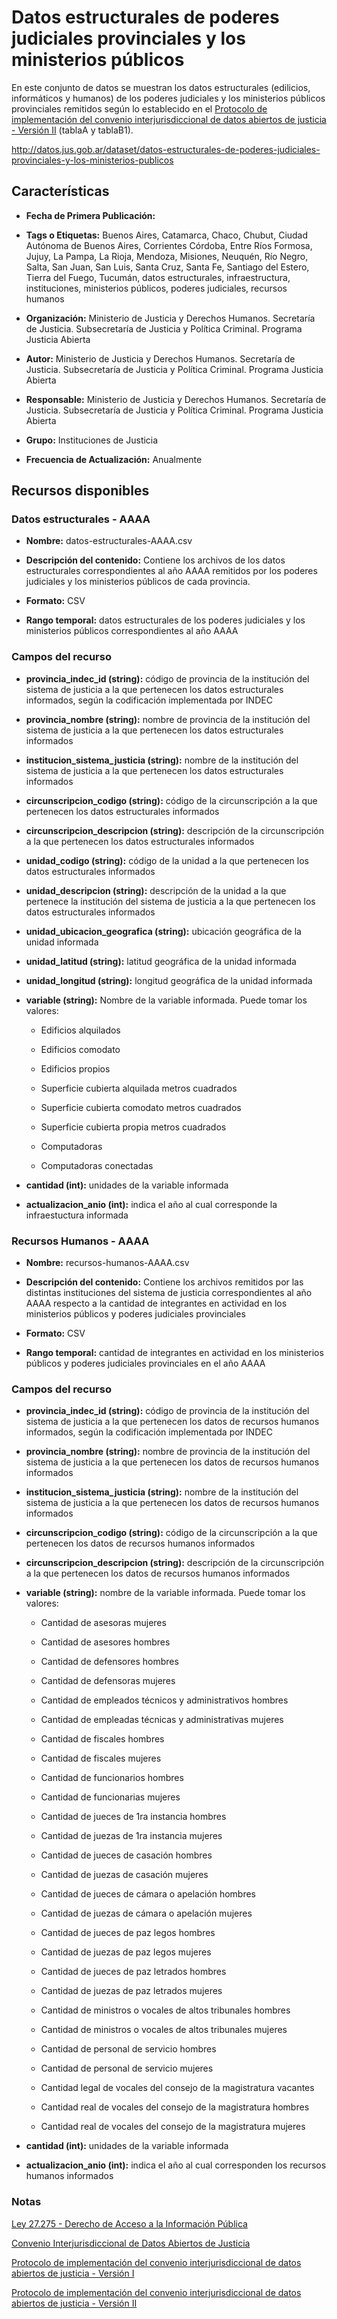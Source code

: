 Datos estructurales de poderes judiciales provinciales y los ministerios públicos
=================================================================================

En este conjunto de datos se muestran los datos estructurales (edilicios, informáticos y humanos) de los poderes judiciales y los ministerios públicos provinciales remitidos según lo establecido en el [Protocolo de implementación del convenio interjurisdiccional de datos abiertos de justicia - Versión II](https://github.com/datos-justicia-argentina/Protocolo-de-implementacion-Convenio-Interjurisdiccional-de-Datos-Judiciales-Abiertos-version-II/blob/master/Protocolo%20de%20Implementaci%C3%B3n%20del%20Convenio%20Interjurisdiccional%20de%20Datos%20Abiertos%20de%20Justicia%20versi%C3%B3n%20II.pdf) (tablaA y tablaB1).

http://datos.jus.gob.ar/dataset/datos-estructurales-de-poderes-judiciales-provinciales-y-los-ministerios-publicos


Características
---------------

-   **Fecha de Primera Publicación:**

-   **Tags o Etiquetas:** Buenos Aires, Catamarca, Chaco, Chubut, Ciudad Autónoma de Buenos Aires, Corrientes Córdoba, Entre Ríos Formosa, Jujuy, La Pampa, La Rioja, Mendoza, Misiones, Neuquén, Río Negro, Salta, San Juan, San Luis, Santa Cruz, Santa Fe, Santiago del Estero, Tierra del Fuego, Tucumán, datos estructurales, infraestructura, instituciones, ministerios públicos, poderes judiciales, recursos humanos

-   **Organización:** Ministerio de Justicia y Derechos Humanos. Secretaría de Justicia. Subsecretaría de Justicia y Política Criminal. Programa Justicia Abierta

-   **Autor:** Ministerio de Justicia y Derechos Humanos. Secretaría de Justicia. Subsecretaría de Justicia y Política Criminal. Programa Justicia Abierta

-   **Responsable:** Ministerio de Justicia y Derechos Humanos. Secretaría de Justicia. Subsecretaría de Justicia y Política Criminal. Programa Justicia Abierta

-   **Grupo:** Instituciones de Justicia

-   **Frecuencia de Actualización:** Anualmente

Recursos disponibles
--------------------

### Datos estructurales - AAAA

-   **Nombre:** datos-estructurales-AAAA.csv

-   **Descripción del contenido:** Contiene los archivos de los datos estructurales correspondientes al año AAAA remitidos por los poderes judiciales y los ministerios públicos de cada provincia.

-   **Formato:** CSV

-   **Rango temporal:** datos estructurales de los poderes judiciales y los ministerios públicos correspondientes al año AAAA

### Campos del recurso

-   **provincia_indec_id (string):** código de provincia de la institución del sistema de justicia a la que pertenecen los datos estructurales informados, según la codificación implementada por INDEC

-   **provincia_nombre (string):** nombre de provincia de la institución del sistema de justicia a la que pertenecen los datos estructurales informados

-   **institucion_sistema_justicia (string):** nombre de la institución del sistema de justicia a la que pertenecen los datos estructurales informados

-   **circunscripcion_codigo (string):** código de la circunscripción a la que pertenecen los datos estructurales informados

-   **circunscripcion_descripcion (string):** descripción de la circunscripción a la que pertenecen los datos estructurales informados

-   **unidad_codigo (string):** código de la unidad a la que pertenecen los datos estructurales informados

-   **unidad_descripcion (string):** descripción de la unidad a la que pertenece la institución del sistema de justicia a la que pertenecen los datos estructurales informados

-   **unidad_ubicacion_geografica (string):** ubicación geográfica de la unidad informada

-   **unidad_latitud (string):** latitud geográfica de la unidad informada

-   **unidad_longitud (string):** longitud geográfica de la unidad informada

-   **variable (string):** Nombre de la variable informada. Puede tomar los valores:

    -	Edificios alquilados
	
	-	Edificios comodato
	
	-	Edificios propios
	
	-	Superficie cubierta alquilada metros cuadrados
	
	-	Superficie cubierta comodato metros cuadrados
	
	-	Superficie cubierta propia metros cuadrados
	
	-	Computadoras
	
	-	Computadoras conectadas

-   **cantidad (int):** unidades de la variable informada

-   **actualizacion_anio (int):** indica el año al cual corresponde la infraestuctura informada

### Recursos Humanos - AAAA

-   **Nombre:** recursos-humanos-AAAA.csv

-   **Descripción del contenido:** Contiene los archivos remitidos por las distintas instituciones del sistema de justicia correspondientes al año AAAA respecto a la cantidad de integrantes en actividad en los ministerios públicos y poderes judiciales provinciales

-   **Formato:** CSV

-   **Rango temporal:** cantidad de integrantes en actividad en los ministerios públicos y poderes judiciales provinciales en el año AAAA

### Campos del recurso

-   **provincia_indec_id (string):** código de provincia de la institución del sistema de justicia a la que pertenecen los datos de recursos humanos informados, según la codificación implementada por INDEC

-   **provincia_nombre (string):** nombre de provincia de la institución del sistema de justicia a la que pertenecen los datos de recursos humanos informados

-   **institucion_sistema_justicia (string):** nombre de la institución del sistema de justicia a la que pertenecen los datos de recursos humanos informados

-   **circunscripcion_codigo (string):** código de la circunscripción a la que pertenecen los datos de recursos humanos informados

-   **circunscripcion_descripcion (string):** descripción de la circunscripción a la que pertenecen los datos de recursos humanos informados

-   **variable (string):** nombre de la variable informada. Puede tomar los valores:

	-	Cantidad de asesoras mujeres
	
	-	Cantidad de asesores hombres
	
	-	Cantidad de defensores hombres
	
	-	Cantidad de defensoras mujeres
	
	-	Cantidad de empleados técnicos y administrativos hombres
	
	-	Cantidad de empleadas técnicas y administrativas mujeres
	
	-	Cantidad de fiscales hombres
	
	-	Cantidad de fiscales mujeres
	
	-	Cantidad de funcionarios hombres
	
	-	Cantidad de funcionarias mujeres
	
	-	Cantidad de jueces de 1ra instancia hombres
	
	-	Cantidad de juezas de 1ra instancia mujeres
	
	-	Cantidad de jueces de casación hombres
	
	-	Cantidad de juezas de casación mujeres
	
	-	Cantidad de jueces de cámara o apelación hombres
	
	-	Cantidad de juezas de cámara o apelación mujeres
	
	-	Cantidad de jueces de paz legos hombres
	
	-	Cantidad de juezas de paz legos mujeres
	
	-	Cantidad de jueces de paz letrados hombres
	
	-	Cantidad de juezas de paz letrados mujeres
	
	-	Cantidad de ministros o vocales de altos tribunales hombres
	
	-	Cantidad de ministros o vocales de altos tribunales mujeres
	
	-	Cantidad de personal de servicio hombres
	
	-	Cantidad de personal de servicio mujeres
	
	-	Cantidad legal de vocales del consejo de la magistratura vacantes
	
	-	Cantidad real de vocales del consejo de la magistratura hombres
	
	-	Cantidad real de vocales del consejo de la magistratura mujeres

-   **cantidad (int):** unidades de la variable informada

-   **actualizacion_anio (int):** indica el año al cual corresponden los recursos humanos informados

### Notas

[Ley 27.275 - Derecho de Acceso a la Información Pública](http://servicios.infoleg.gob.ar/infolegInternet/anexos/265000-269999/265949/norma.htm)

[Convenio Interjurisdiccional de Datos Abiertos de Justicia](https://github.com/datos-justicia-argentina/Convenio-Interjurisdiccional-de-Datos-Judiciales-Abiertos/blob/master/Convenio%20Interjurisdiccional%20de%20Datos%20Abiertos%20de%20Justicia.pdf)

[Protocolo de implementación del convenio interjurisdiccional de datos abiertos de justicia - Versión I](https://github.com/datos-justicia-argentina/Protocolo-de-implementacion-Convenio-Interjurisdiccional-de-Datos-Judiciales-Abiertos/blob/master/Protocolo%20de%20Implementaci%C3%B3n%20del%20Convenio%20Interjurisdiccional%20de%20Datos%20Abiertos%20de%20Justicia.pdf)

[Protocolo de implementación del convenio interjurisdiccional de datos abiertos de justicia - Versión II](https://github.com/datos-justicia-argentina/Protocolo-de-implementacion-Convenio-Interjurisdiccional-de-Datos-Judiciales-Abiertos-version-II/blob/master/Protocolo%20de%20Implementaci%C3%B3n%20del%20Convenio%20Interjurisdiccional%20de%20Datos%20Abiertos%20de%20Justicia%20versi%C3%B3n%20II.pdf)
